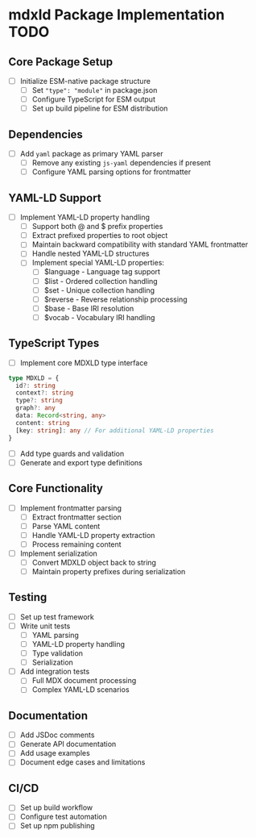# mdxld Package Implementation TODO

## Core Package Setup
- [ ] Initialize ESM-native package structure
  - [ ] Set `"type": "module"` in package.json
  - [ ] Configure TypeScript for ESM output
  - [ ] Set up build pipeline for ESM distribution

## Dependencies
- [ ] Add `yaml` package as primary YAML parser
  - [ ] Remove any existing `js-yaml` dependencies if present
  - [ ] Configure YAML parsing options for frontmatter

## YAML-LD Support
- [ ] Implement YAML-LD property handling
  - [ ] Support both @ and $ prefix properties
  - [ ] Extract prefixed properties to root object
  - [ ] Maintain backward compatibility with standard YAML frontmatter
  - [ ] Handle nested YAML-LD structures
  - [ ] Implement special YAML-LD properties:
    - [ ] $language - Language tag support
    - [ ] $list - Ordered collection handling
    - [ ] $set - Unique collection handling
    - [ ] $reverse - Reverse relationship processing
    - [ ] $base - Base IRI resolution
    - [ ] $vocab - Vocabulary IRI handling

## TypeScript Types
- [ ] Implement core MDXLD type interface
```typescript
type MDXLD = {
  id?: string
  context?: string
  type?: string
  graph?: any
  data: Record<string, any>
  content: string
  [key: string]: any // For additional YAML-LD properties
}
```
- [ ] Add type guards and validation
- [ ] Generate and export type definitions

## Core Functionality
- [ ] Implement frontmatter parsing
  - [ ] Extract frontmatter section
  - [ ] Parse YAML content
  - [ ] Handle YAML-LD property extraction
  - [ ] Process remaining content
- [ ] Implement serialization
  - [ ] Convert MDXLD object back to string
  - [ ] Maintain property prefixes during serialization

## Testing
- [ ] Set up test framework
- [ ] Write unit tests
  - [ ] YAML parsing
  - [ ] YAML-LD property handling
  - [ ] Type validation
  - [ ] Serialization
- [ ] Add integration tests
  - [ ] Full MDX document processing
  - [ ] Complex YAML-LD scenarios

## Documentation
- [ ] Add JSDoc comments
- [ ] Generate API documentation
- [ ] Add usage examples
- [ ] Document edge cases and limitations

## CI/CD
- [ ] Set up build workflow
- [ ] Configure test automation
- [ ] Set up npm publishing
